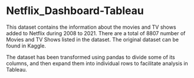 # Netflix_Dashboard-Tableau




This dataset contains the information about the movies and TV shows added to Netflix during 2008 to 2021. There are a total of 8807 number of Movies and TV Shows listed in the dataset. The original dataset can be found in Kaggle.

The dataset has been transformed using pandas to divide some of its columns, and then expand them into individual rows to facilitate analysis in Tableau.


